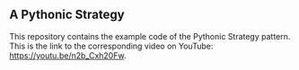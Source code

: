 ## A Pythonic Strategy

This repository contains the example code of the Pythonic Strategy pattern. This is the link to the corresponding video on YouTube: https://youtu.be/n2b_Cxh20Fw.